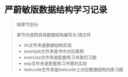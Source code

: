 # 严蔚敏版数据结构学习记录
> 按章节划分

> 章节内按照具体数据结构编写头/源文件  
> - ds文件夹是数据结构实现  
> - example文件夹是书中对应案例  
> - exercise文件夹是配套练习书里的习题  
> - exp文件夹是配套练习书里的实验  
> - leetcode文件夹是leetcode上对应数据结构的练习题
